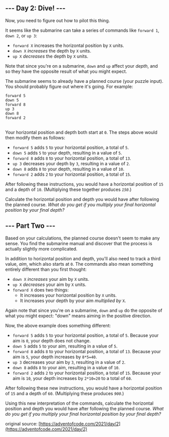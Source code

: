 ## --- Day 2: Dive! ---
Now, you need to figure out how to pilot this thing.

It seems like the submarine can take a series of commands like <code>forward 1</code>, <code>down 2</code>, or <code>up 3</code>:


 - <code>forward X</code> increases the horizontal position by <code>X</code> units.
 - <code>down X</code> <em>increases</em> the depth by <code>X</code> units.
 - <code>up X</code> <em>decreases</em> the depth by <code>X</code> units.

Note that since you're on a submarine, <code>down</code> and <code>up</code> affect your <em>depth</em>, and so they have the opposite result of what you might expect.

The submarine seems to already have a planned course (your puzzle input). You should probably figure out where it's going. For example:

<pre>
<code>forward 5
down 5
forward 8
up 3
down 8
forward 2
</code>
</pre>

Your horizontal position and depth both start at <code>0</code>. The steps above would then modify them as follows:


 - <code>forward 5</code> adds <code>5</code> to your horizontal position, a total of <code>5</code>.
 - <code>down 5</code> adds <code>5</code> to your depth, resulting in a value of <code>5</code>.
 - <code>forward 8</code> adds <code>8</code> to your horizontal position, a total of <code>13</code>.
 - <code>up 3</code> decreases your depth by <code>3</code>, resulting in a value of <code>2</code>.
 - <code>down 8</code> adds <code>8</code> to your depth, resulting in a value of <code>10</code>.
 - <code>forward 2</code> adds <code>2</code> to your horizontal position, a total of <code>15</code>.

After following these instructions, you would have a horizontal position of <code>15</code> and a depth of <code>10</code>. (Multiplying these together produces <code><em>150</em></code>.)

Calculate the horizontal position and depth you would have after following the planned course. <em>What do you get if you multiply your final horizontal position by your final depth?</em>


## --- Part Two ---
Based on your calculations, the planned course doesn't seem to make any sense. You find the submarine manual and discover that the process is actually slightly more complicated.

In addition to horizontal position and depth, you'll also need to track a third value, <em>aim</em>, which also starts at <code>0</code>. The commands also mean something entirely different than you first thought:


 - <code>down X</code> <em>increases</em> your aim by <code>X</code> units.
 - <code>up X</code> <em>decreases</em> your aim by <code>X</code> units.
 - <code>forward X</code> does two things:
   - It increases your horizontal position by <code>X</code> units.
   - It increases your depth by your aim <em>multiplied by</em> <code>X</code>.


Again note that since you're on a submarine, <code>down</code> and <code>up</code> do the opposite of what you might expect: "down" means aiming in the positive direction.

Now, the above example does something different:


 - <code>forward 5</code> adds <code>5</code> to your horizontal position, a total of <code>5</code>. Because your aim is <code>0</code>, your depth does not change.
 - <code>down 5</code> adds <code>5</code> to your aim, resulting in a value of <code>5</code>.
 - <code>forward 8</code> adds <code>8</code> to your horizontal position, a total of <code>13</code>. Because your aim is <code>5</code>, your depth increases by <code>8*5=40</code>.
 - <code>up 3</code> decreases your aim by <code>3</code>, resulting in a value of <code>2</code>.
 - <code>down 8</code> adds <code>8</code> to your aim, resulting in a value of <code>10</code>.
 - <code>forward 2</code> adds <code>2</code> to your horizontal position, a total of <code>15</code>.  Because your aim is <code>10</code>, your depth increases by <code>2*10=20</code> to a total of <code>60</code>.

After following these new instructions, you would have a horizontal position of <code>15</code> and a depth of <code>60</code>. (Multiplying these produces <code><em>900</em></code>.)

Using this new interpretation of the commands, calculate the horizontal position and depth you would have after following the planned course. <em>What do you get if you multiply your final horizontal position by your final depth?</em>

original source: [https://adventofcode.com/2021/day/2](https://adventofcode.com/2021/day/2)